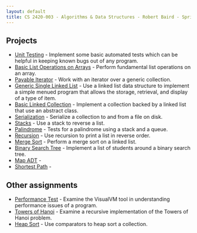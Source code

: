 ```yaml
---
layout: default
title: CS 2420-003 - Algorithms & Data Structures - Robert Baird - Spring 2013
---
```


## Projects

* [Unit Testing](project-01-unit-testing) - Implement some basic automated tests which can be helpful in keeping known bugs out of any program.
* [Basic List Operations on Arrays](project-02-basic-list-operations-arrays) - Perform fundamental list operations on an array.
* [Payable Iterator](project-02-part-2-payable-iterator) - Work with an iterator over a generic collection.
* [Generic Single Linked List](project-03-generic-single-linked-list) - Use a linked list data structure to implement a simple menued program that allows the storage, retrieval, and display of a type of item.
* [Basic Linked Collection](project-04-basic-linked-collection) - Implement a collection backed by a linked list that use an abstract class.
* [Serialization](project-05-serialization) - Serialize a collection to and from a file on disk.
* [Stacks](project-06-stacks) - Use a stack to reverse a list.
* [Palindrome](project-07-palindrome) - Tests for a palindrome using a stack and a queue.
* [Recursion](project-08-recursion) - Use recursion to print a list in reverse order.
* [Merge Sort](project-09-merge-sort) - Perform a merge sort on a linked list.
* [Binary Search Tree](project-10-binary-search-tree) - Implement a list of students around a binary search tree.
* [Map ADT](project-11-map-adt) -
* [Shortest Path](project-12-shortest-path) -

## Other assignments

* [Performance Test](SortTestRun) - Examine the VisualVM tool in understanding performance issues of a program.
* [Towers of Hanoi](hanoi) - Examine a recursive implementation of the Towers of Hanoi problem.
* [Heap Sort](heap-sort) - Use comparators to heap sort a collection.
